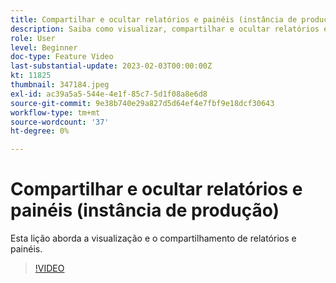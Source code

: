 ```yaml
---
title: Compartilhar e ocultar relatórios e painéis (instância de produção)
description: Saiba como visualizar, compartilhar e ocultar relatórios e painéis.
role: User
level: Beginner
doc-type: Feature Video
last-substantial-update: 2023-02-03T00:00:00Z
kt: 11825
thumbnail: 347184.jpeg
exl-id: ac39a5a5-544e-4e1f-85c7-5d1f08a8e6d8
source-git-commit: 9e38b740e29a827d5d64ef4e7fbf9e18dcf30643
workflow-type: tm+mt
source-wordcount: '37'
ht-degree: 0%

---
```


# Compartilhar e ocultar relatórios e painéis (instância de produção)

Esta lição aborda a visualização e o compartilhamento de relatórios e painéis.

>[!VIDEO](https://video.tv.adobe.com/v/347184/?quality=12&learn=on)
